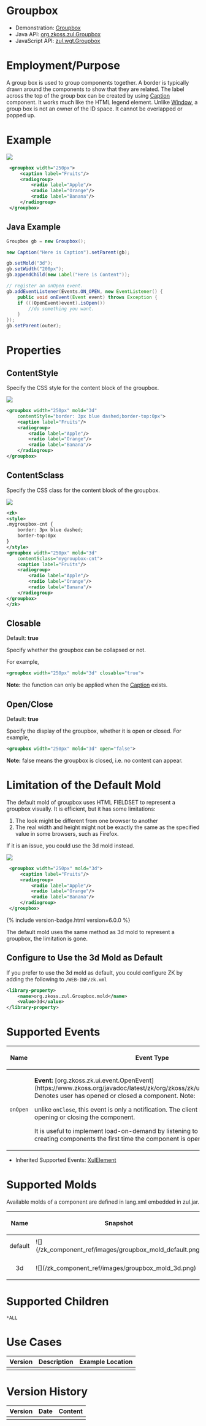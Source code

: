 

# Groupbox

- Demonstration:
  [Groupbox](http://www.zkoss.org/zkdemo/layout/group_box)
- Java API: [org.zkoss.zul.Groupbox](https://www.zkoss.org/javadoc/latest/zk/org/zkoss/zul/Groupbox.html)
- JavaScript API: [zul.wgt.Groupbox](https://www.zkoss.org/javadoc/latest/jsdoc/classes/zul.wgt.Groupbox.html)

# Employment/Purpose

A group box is used to group components together. A border is typically
drawn around the components to show that they are related. The label
across the top of the group box can be created by using [ Caption]({{site.baseurl}}/zk_component_ref/caption)
component. It works much like the HTML legend element. Unlike [ Window]({{site.baseurl}}/zk_component_ref/window), a group
box is not an owner of the ID space. It cannot be overlapped or popped
up.

# Example

![](/zk_component_ref/images/ZKComRef_Groupbox_Example.png)

```xml
 <groupbox width="250px">
     <caption label="Fruits"/>
     <radiogroup>
         <radio label="Apple"/>
         <radio label="Orange"/>
         <radio label="Banana"/>
     </radiogroup>
 </groupbox>
```

## Java Example

```java
Groupbox gb = new Groupbox();

new Caption("Here is Caption").setParent(gb);

gb.setMold("3d");
gb.setWidth("200px");
gb.appendChild(new Label("Here is Content"));

// register an onOpen event.
gb.addEventListener(Events.ON_OPEN, new EventListener() {
    public void onEvent(Event event) throws Exception {
    if (((OpenEvent)event).isOpen())
        //do something you want.
    }
});
gb.setParent(outer);
```

# Properties

## ContentStyle

Specify the CSS style for the content block of the groupbox.

![](/zk_component_ref/images/ZKComRef_Groupbox_ContentStyle.png)

```xml
<groupbox width="250px" mold="3d"
    contentStyle="border: 3px blue dashed;border-top:0px">
    <caption label="Fruits"/>
    <radiogroup>
        <radio label="Apple"/>
        <radio label="Orange"/>
        <radio label="Banana"/>
    </radiogroup>
</groupbox>
```

## ContentSclass

Specify the CSS class for the content block of the groupbox.

![](/zk_component_ref/images/ZKComRef_Groupbox_ContentStyle.png)

```xml
<zk>
<style>
.mygroupbox-cnt {
    border: 3px blue dashed;
    border-top:0px
}
</style>
<groupbox width="250px" mold="3d"
    contentSclass="mygroupbox-cnt">
    <caption label="Fruits"/>
    <radiogroup>
        <radio label="Apple"/>
        <radio label="Orange"/>
        <radio label="Banana"/>
    </radiogroup>
</groupbox>
</zk>
```

## Closable

Default: **true**

Specify whether the groupbox can be collapsed or not.

For example,

```xml
<groupbox width="250px" mold="3d" closable="true">
```

**Note:** the function can only be applied when the [ Caption]({{site.baseurl}}/zk_component_ref/caption) exists.

## Open/Close

Default: **true**

Specify the display of the groupbox, whether it is open or closed. For
example,

```xml
<groupbox width="250px" mold="3d" open="false">
```

**Note:** false means the groupbox is closed, i.e. no content can
appear.

# Limitation of the Default Mold

The default mold of groupbox uses HTML FIELDSET to represent a groupbox
visually. It is efficient, but it has some limitations:

1.  The look might be different from one browser to another
2.  The real width and height might not be exactly the same as the
    specified value in some browsers, such as Firefox.

If it is an issue, you could use the 3d mold instead.

![](/zk_component_ref/images/groupbox-3d.jpg)

```xml
 <groupbox width="250px" mold="3d">
     <caption label="Fruits"/>
     <radiogroup>
         <radio label="Apple"/>
         <radio label="Orange"/>
         <radio label="Banana"/>
     </radiogroup>
 </groupbox>
```

{% include version-badge.html version=6.0.0 %}

The default mold uses the same method as 3d mold to represent a
groupbox, the limitation is gone.

## Configure to Use the 3d Mold as Default

If you prefer to use the 3d mold as default, you could configure ZK by
adding the following to `/WEB-INF/zk.xml`

```xml
<library-property>
    <name>org.zkoss.zul.Groupbox.mold</name>
    <value>3d</value>
</library-property>
```

# Supported Events

<table>
<thead>
<tr class="header">
<th><center>
<p>Name</p>
</center></th>
<th><center>
<p>Event Type</p>
</center></th>
</tr>
</thead>
<tbody>
<tr class="odd">
<td><center>
<p><code>onOpen</code></p>
</center></td>
<td><p><strong>Event:</strong>
[org.zkoss.zk.ui.event.OpenEvent](https://www.zkoss.org/javadoc/latest/zk/org/zkoss/zk/ui/event/OpenEvent.html) Denotes user has
opened or closed a component. Note:</p>
<p>unlike <code>onClose</code>, this event is only a notification. The
client sends this event after opening or closing the component.</p>
<p>It is useful to implement load-on-demand by listening to the
<code>onOpen</code> event, and creating components the first time the
component is opened.</p></td>
</tr>
</tbody>
</table>

- Inherited Supported Events: [ XulElement]({{site.baseurl}}/zk_component_ref/base_components/xulelement#Supported_Events)

# Supported Molds

Available molds of a component are defined in lang.xml embedded in
zul.jar.

<table>
<thead>
<tr class="header">
<th><center>
<p>Name</p>
</center></th>
<th><center>
<p>Snapshot</p>
</center></th>
</tr>
</thead>
<tbody>
<tr class="odd">
<td><center>
<p>default</p>
</center></td>
<td>![](/zk_component_ref/images/groupbox_mold_default.png)</td>
</tr>
<tr class="even">
<td><center>
<p>3d</p>
</center></td>
<td>![](/zk_component_ref/images/groupbox_mold_3d.png)</td>
</tr>
</tbody>
</table>

# Supported Children

`*ALL`

# Use Cases

| Version | Description | Example Location |
|---------|-------------|------------------|
|         |             |                  |

# Version History



| Version | Date | Content |
|---------|------|---------|
|         |      |         |


